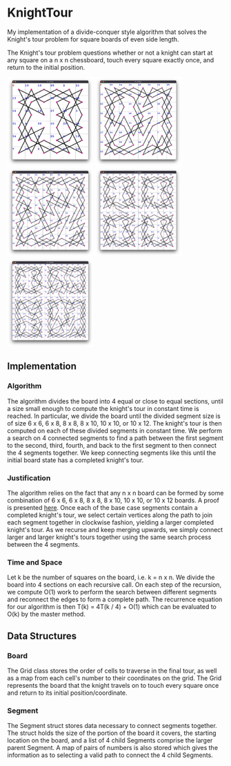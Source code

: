 # KnightTour

My implementation of a divide-conquer style algorithm that solves the Knight's
tour problem for square boards of even side length.

The Knight's tour problem questions whether or not a knight can start at any 
square on a n x n chessboard, touch every square exactly once, and return to 
the initial position.

<p float="left">
    <img src="imgs/6x6.png" alt="6x6 Knight's tour" width="200"/>
    <img src="imgs/8x8.png" alt="8x8 Knight's tour" width="200"/>
    <img src="imgs/10x10.png" alt="10x10 Knight's tour" width="200"/>
    <img src="imgs/12x12.png" alt="12x12 Knight's tour" width="200"/>
    <img src="imgs/14x14.png" alt="14x14 Knight's tour" width="200"/>
</p>

## Implementation

### Algorithm
The algorithm divides the board into 4 equal or close to equal sections, until
a size small enough to compute the knight's tour in constant time is reached.
In particular, we divide the board until the divided segment size is of size
6 x 6, 6 x 8, 8 x 8, 8 x 10, 10 x 10, or 10 x 12. The knight's tour is then 
computed on each of these divided segments in constant time. We perform a 
search on 4 connected segments to find a path between the first segment to the 
second, third, fourth, and back to the first segment to then connect the 4 
segments together. We keep connecting segments like this until the initial 
board state has a completed knight's tour.

### Justification
The algorithm relies on the fact that any n x n board can be formed by
some combination of 6 x 6, 6 x 8, 8 x 8, 8 x 10, 10 x 10, or 10 x 12 boards. 
A proof is presented [here](KnightTour.pdf). Once each of the base case 
segments contain a completed knight's tour, we select certain vertices along 
the path to join each segment together in clockwise fashion, yielding a larger 
completed knight's tour. As we recurse and keep merging upwards, we simply 
connect larger and larger knight's tours together using the same search process 
between the 4 segments.

### Time and Space
Let k be the number of squares on the board, i.e. k = n x n. We divide 
the board into 4 sections on each recursive call. On each step of the
recursion, we compute O(1) work to perform the search between different 
segments and reconnect the edges to form a complete path. The recurrence 
equation for our algorithm is then
T(k) = 4T(k / 4) + O(1)
which can be evaluated to O(k) by the master method.

## Data Structures

### Board
The Grid class stores the order of cells to traverse in the final tour, as well 
as a map from each cell's number to their coordinates on the grid. The Grid 
represents the board that the knight travels on to touch every square once and 
return to its initial position/coordinate.

### Segment
The Segment struct stores data necessary to connect segments together. The 
struct holds the size of the portion of the board it covers, the starting
location on the board, and a list of 4 child Segments comprise the larger 
parent Segment. A map of pairs of numbers is also stored which gives the
information as to selecting a valid path to connect the 4 child Segments.
